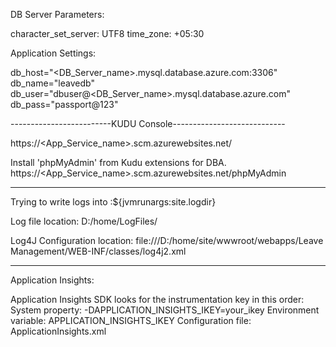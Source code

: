 DB Server Parameters:

character_set_server: UTF8
time_zone: +05:30

Application Settings:

db_host="<DB_Server_name>.mysql.database.azure.com:3306"
db_name="leavedb"
db_user="dbuser@<DB_Server_name>.mysql.database.azure.com"
db_pass="passport@123"

-------------------------KUDU Console----------------------------

https://<App_Service_name>.scm.azurewebsites.net/

Install 'phpMyAdmin' from Kudu extensions for DBA.
https://<App_Service_name>.scm.azurewebsites.net/phpMyAdmin

-----------------------------------------------------------------
Trying to write logs into :${jvmrunargs:site.logdir}

Log file location: D:/home/LogFiles/

Log4J Configuration location: file:///D:/home/site/wwwroot/webapps/Leave Management/WEB-INF/classes/log4j2.xml

-----------------------------------------------------------------

Application Insights:

Application Insights SDK looks for the instrumentation key in this order:
System property: -DAPPLICATION_INSIGHTS_IKEY=your_ikey
Environment variable: APPLICATION_INSIGHTS_IKEY
Configuration file: ApplicationInsights.xml